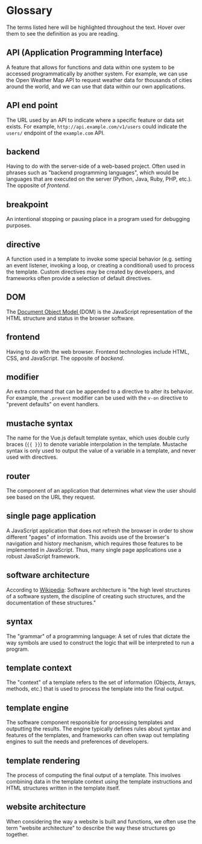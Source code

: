 # Glossary

The terms listed here will be highlighted throughout the text. Hover over them to see the definition as you are reading.

## API (Application Programming Interface)
A feature that allows for functions and data within one system to be accessed programmatically by another system. For example, we can use the Open Weather Map API to request weather data for thousands of cities around the world, and we can use that data within our own applications.

## API end point
The URL used by an API to indicate where a specific feature or data set exists. For example, `http://api.example.com/v1/users` could indicate the `users/` endpoint of the `example.com` API.

## backend
Having to do with the server-side of a web-based project. Often used in phrases such as "backend programming languages", which would be languages that are executed on the server (Python, Java, Ruby, PHP, etc.). The opposite of *frontend*.

## breakpoint
An intentional stopping or pausing place in a program used for debugging purposes.

## directive
A function used in a template to invoke some special behavior (e.g. setting an event listener, invoking a loop, or creating a conditional) used to process the template. Custom directives may be created by developers, and frameworks often provide a selection of default directives.

## DOM
The [Document Object Model ](https://developer.mozilla.org/en-US/docs/Web/API/Document_Object_Model)(DOM) is the JavaScript representation of the HTML structure and status in the browser software.

## frontend
Having to do with the web browser. Frontend technologies include HTML, CSS, and JavaScript. The opposite of *backend*.

## modifier
An extra command that can be appended to a directive to alter its behavior. For example, the `.prevent` modifier can be used with the `v-on` directive to "prevent defaults" on event handlers.

## mustache syntax
The name for the Vue.js default template syntax, which uses double curly braces (`{{ }}`) to denote variable interpolation in the template. Mustache syntax is only used to output the value of a variable in a template, and never used with directives.

## router
The component of an application that determines what view the user should see based on the URL they request.

## single page application
A JavaScript application that does not refresh the browser in order to show different "pages" of information. This avoids use of the browser's navigation and history mechanism, which requires those features to be implemented in JavaScript. Thus, many single page applications use a robust JavaScript framework.

## software architecture
According to [Wikipedia](https://en.wikipedia.org/wiki/Software_architecture): Software architecture is "the high level structures of a software system, the discipline of creating such structures, and the documentation of these structures."

## syntax
The "grammar" of a programming language: A set of rules that dictate the way symbols are used to construct the logic that will be interpreted to run a program.

## template context
The "context" of a template refers to the set of information (Objects, Arrays, methods, etc.) that is used to process the template into the final output.

## template engine
The software component responsible for processing templates and outputting the results. The engine typically defines rules about syntax and features of the templates, and frameworks can often swap out templating engines to suit the needs and preferences of developers.

## template rendering
The process of computing the final output of a template. This involves combining data in the template context using the template instructions and HTML structures written in the template itself.

## website architecture
When considering the way a website is built and functions, we often use the term "website architecture" to describe the way these structures go together.